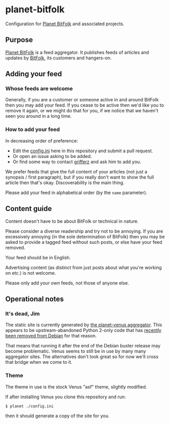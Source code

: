 # planet-bitfolk
Configuration for [Planet BitFolk](https://planet.bitfolk.com/) and associated
projects.

## Purpose
[Planet BitFolk](https://planet.bitfolk.com/) is a feed aggregator. It
publishes feeds of articles and updates by [BitFolk](https://bitfolk.com/), its
customers and hangers-on.

## Adding your feed

### Whose feeds are welcome
Generally, if you are a customer or someone active in and around BitFolk then
you may add your feed. If you cease to be active then we'd like you to remove
it again, or we might do that for you, if we notice that we haven't seen you
around in a long time.

### How to add your feed
In decreasing order of preference:
* Edit the
  [config.ini](https://github.com/bitfolk/planet-bitfolk/blob/main/config.ini)
  here in this repository and submit a pull request.
* Or open an issue asking to be added.
* Or find some way to contact [grifferz](https://github.com/grifferz) and ask
  him to add you.

We prefer feeds that give the full content of your articles (not just a
synopsis / first paragraph), but if you really don't want to show the full
article then that's okay. Discoverability is the main thing.

Please add your feed in alphabetical order (by the `name` parameter).

## Content guide
Content doesn't have to be about BitFolk or technical in nature.

Please consider a diverse readership and try not to be annoying. If you are
excessively annoying (in the sole determination of BitFolk) then you may be
asked to provide a tagged feed without such posts, or else have your feed
removed.

Your feed should be in English.

Advertising content (as distinct from just posts about what you're working on
etc.) is not welcome.

Please only add *your own* feeds, not those of anyone else.

## Operational notes
### It's dead, Jim
The static site is currently generated by [the planet-venus
aggregator](https://github.com/rubys/venus). This appears to be
upstream-abandoned Python 2-only code that has [recently been removed from
Debian](https://bugs.debian.org/cgi-bin/bugreport.cgi?bug=940982) for that
reason.

That means that running it after the end of the Debian buster release may
become problematic. Venus seems to still be in use by many many aggregator
sites. The alternatives don't look great so for now we'll cross that bridge
when we come to it.

### Theme
The theme in use is the stock Venus "asf" theme, slightly modified.

If after installing Venus you clone this repository and run:

```
$ planet ./config.ini
```

then it should generate a copy of the site for you.
